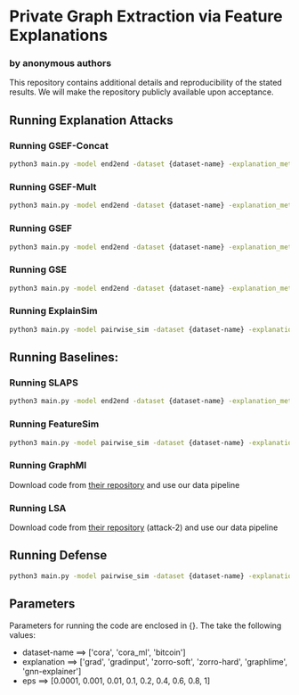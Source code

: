 # Private Graph Extraction via Feature Explanations
### by anonymous authors
This repository contains additional details and reproducibility of the stated results. 
We will make the repository publicly available upon acceptance. 

<!-- ## Motivation
<p align=center><img style="vertical-align:middle" width="500" height="290" src="https://github.com/iyempissy/graph-stealing-attacks-with-explanation/blob/main/images/motivation.png" /></p>

### Problem Definition: 
Given the explanation and/or some auxiliary information, can we reconstruct the private graph?

### Attack example: Graph Stealing Attacks with Explanation and Features (GSEF)
![alt text](https://github.com/iyempissy/graph-stealing-attacks-with-explanation/blob/main/images/GSEF.png?raw=true)


## Attack taxonomy based on attacker’s knowledge
<p align=center><img style="vertical-align:middle" width="300" height="200" src="https://github.com/iyempissy/graph-stealing-attacks-with-explanation/blob/main/images/attacktaxonomy.png" /></p> -->


## Running Explanation Attacks

### Running GSEF-Concat
```bash
python3 main.py -model end2end -dataset {dataset-name} -explanation_method {explanation} -ntrials 10 -attack_type gsef_concat 
```

### Running GSEF-Mult
```bash
python3 main.py -model end2end -dataset {dataset-name} -explanation_method {explanation} -ntrials 10 -attack_type gsef_mult
```

### Running GSEF
```bash
python3 main.py -model end2end -dataset {dataset-name} -explanation_method {explanation} -use_exp_as_reconstruction_loss 1 -ntrials 10 -attack_type gsef
```

### Running GSE
```bash
python3 main.py -model end2end -dataset {dataset-name} -explanation_method {explanation} -ntrials 10 -attack_type gse
```

### Running ExplainSim
```bash
python3 main.py -model pairwise_sim -dataset {dataset-name} -explanation_method {explanation} -ntrials 10 -attack_type explainsim
```

## Running Baselines:

### Running SLAPS
```bash
python3 main.py -model end2end -dataset {dataset-name} -explanation_method {explanation} -ntrials 10 -attack_type slaps
```

### Running FeatureSim
```bash
python3 main.py -model pairwise_sim -dataset {dataset-name} -explanation_method {explanation} -ntrials 10 -attack_type featuresim
```

### Running GraphMI
Download code from [their repository](https://github.com/zaixizhang/GraphMI) and use our data pipeline

### Running LSA
Download code from [their repository](https://github.com/xinleihe/link_stealing_attack) (attack-2) and use our data pipeline


## Running Defense
```bash
python3 main.py -model pairwise_sim -dataset {dataset-name} -explanation_method zorro-hard -ntrials 10 -attack_type explainsim -use_defense 5 -epsilon {eps}
```

## Parameters
Parameters for running the code are enclosed in {}. The take the following values:
- dataset-name ==> ['cora', 'cora_ml', 'bitcoin']
- explanation ==> ['grad', 'gradinput', 'zorro-soft', 'zorro-hard', 'graphlime', 'gnn-explainer']
- eps ==> [0.0001, 0.001, 0.01, 0.1, 0.2, 0.4, 0.6, 0.8, 1]
